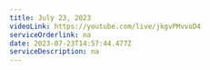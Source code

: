 ```yaml
---
title: July 23, 2023
videoLink: https://youtube.com/live/jkgvPMvvoD4
serviceOrderlink: na
date: 2023-07-23T14:57:44.477Z
serviceDescription: n﻿a
---
```

